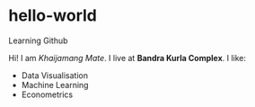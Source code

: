 # hello-world
Learning Github

Hi! I am *Khaijamang Mate*.
I live at **Bandra Kurla Complex**.
I like:
  - Data Visualisation
  - Machine Learning
  - Econometrics

